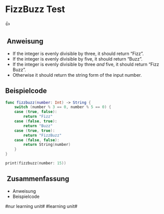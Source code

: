 # FizzBuzz Test
👍

##  Anweisung
-   If the integer is evenly divisible by three, it should return “Fizz”.
-   If the integer is evenly divisible by five, it should return “Buzz”.
-   If the integer is evenly divisible by three  _and_  five, it should return “Fizz Buzz”.
-   Otherwise it should return the string form of the input number.

## Beispielcode
```swift
func fizzbuzz(number: Int) -> String {
    switch (number % 3 == 0, number % 5 == 0) {
    case (true, false):
        return "Fizz"
    case (false, true):
        return "Buzz"
    case (true, true):
        return "FizzBuzz"
    case (false, false):
        return String(number)
    }
}

print(fizzbuzz(number: 15))
```

##  Zusammenfassung
- Anweisung
- Beispielcode


#nur learning unit# #learning unit#